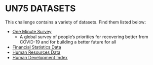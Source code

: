 # UN75 DATASETS

This challenge contains a variety of datasets. Find them listed below:

- [One Minute Survey](One%20Minute%20Survey)
  - A global survey of people’s priorities for recovering better from COVID-19 and for building a better future for all
- [Financial Statistics Data](Financial%20Statistics%20Data)
- [Human Resources Data](Human%20Resources%20Data)
- [Human Development Index](../Multipurpose%20Datasets/Human%20Development%20Index)

